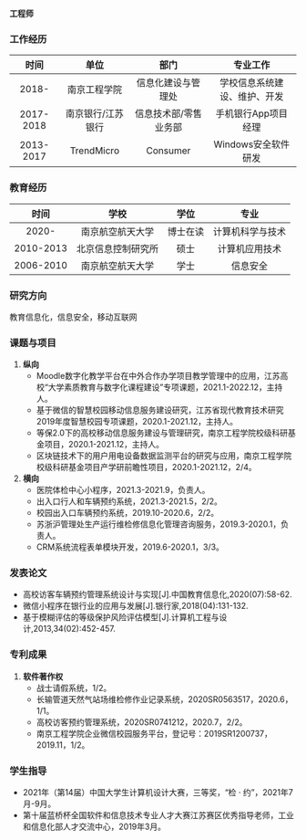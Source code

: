 **工程师**

### 工作经历
时间|单位|部门|专业工作
:--:|:--:|:--:|:--:
2018-|南京工程学院|信息化建设与管理处|学校信息系统建设、维护、开发
2017-2018|南京银行/江苏银行|信息技术部/零售业务部|手机银行App项目经理
2013-2017|TrendMicro |Consumer|Windows安全软件研发

### 教育经历
时间|学校|学位|专业
:--:|:--:|:--:|:--:
2020-|南京航空航天大学|博士在读|计算机科学与技术
2010-2013|北京信息控制研究所|硕士|计算机应用技术
2006-2010|南京航空航天大学|学士|信息安全

### 研究方向
教育信息化，信息安全，移动互联网

### 课题与项目
1. **纵向**
   - Moodle数字化教学平台在中外合作办学项目教学管理中的应用，江苏高校“大学素质教育与数字化课程建设”专项课题，2021.1-2022.12，主持人。
   - 基于微信的智慧校园移动信息服务建设研究，江苏省现代教育技术研究2019年度智慧校园专项课题，2020.1-2021.12，主持人。
   - 等保2.0下的高校移动信息服务建设与管理研究，南京工程学院校级科研基金项目，2020.1-2021.12，主持人。
   - 区块链技术下的用户用电设备数据监测平台的研究与应用，南京工程学院校级科研基金项目产学研前瞻性项目，2020.1-2021.12，2/4。
2. **横向**
   - 医院体检中心小程序，2021.3-2021.9，负责人。
   - 出入口行人和车辆预约系统，2021.3-2021.5，2/2。
   - 校园出入口车辆预约系统，2019.10-2020.6，2/2。
   - 苏浙沪管理处生产运行维检修信息化管理咨询服务，2019.3-2020.1，负责人。
   - CRM系统流程表单模块开发，2019.6-2020.1，3/3。 

### 发表论文
- 高校访客车辆预约管理系统设计与实现[J].中国教育信息化,2020(07):58-62.
- 微信小程序在银行业的应用与发展[J].银行家,2018(04):131-132.
- 基于模糊评估的等级保护风险评估模型[J].计算机工程与设计,2013,34(02):452-457.

### 专利成果
1. **软件著作权**
   - 战士请假系统，1/2。
   - 长输管道天然气站场维检修作业记录系统，2020SR0563517，2020.6，1/1。
   - 高校访客预约管理系统，2020SR0741212，2020.7，2/2。
   - 南京工程学院企业微信校园服务平台，登记号：2019SR1200737，2019.11，1/2。

### 学生指导
- 2021年（第14届）中国大学生计算机设计大赛，三等奖，“检 · 约”，2021年7月-9月。
- 第十届蓝桥杯全国软件和信息技术专业人才大赛江苏赛区优秀指导老师，工业和信息化部人才交流中心，2019年3月。
